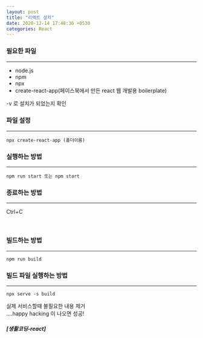 ```yaml
---
layout: post
title: "리액트 설치"
date: 2020-12-14 17:48:36 +0530
categories: React
---
```


### 필요한 파일

---

- node.js
- npm
- npx
- create-react-app(페이스북에서 만든 react 웹 개발용 boilerplate)

-v 로 설치가 되었는지 확인

### 파일 설정

---

```
npx create-react-app (폴더이름)
```

### 실행하는 방법

---

```
npm run start 또는 npm start
```

### 종료하는 방법

---

Ctrl+C

<br>

### 빌드하는 방법

---

```
npm run build
```

### 빌드 파일 실행하는 방법

---

```
npx serve -s build
```

실제 서비스할때 불필요한 내용 제거  
....happy hacking 이 나오면 성공!

##### [생활코딩-react]
